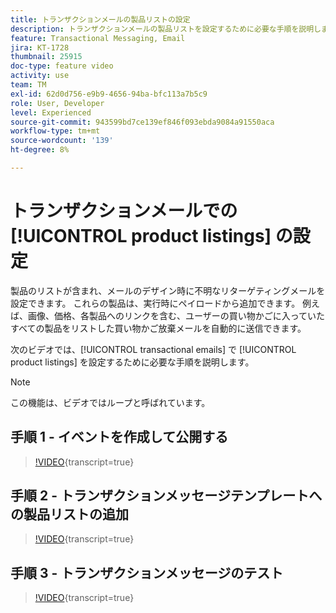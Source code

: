 ```yaml
---
title: トランザクションメールの製品リストの設定
description: トランザクションメールの製品リストを設定するために必要な手順を説明します。
feature: Transactional Messaging, Email
jira: KT-1728
thumbnail: 25915
doc-type: feature video
activity: use
team: TM
exl-id: 62d0d756-e9b9-4656-94ba-bfc113a7b5c9
role: User, Developer
level: Experienced
source-git-commit: 943599bd7ce139ef846f093ebda9084a91550aca
workflow-type: tm+mt
source-wordcount: '139'
ht-degree: 8%

---
```


# トランザクションメールでの [!UICONTROL product listings] の設定

製品のリストが含まれ、メールのデザイン時に不明なリターゲティングメールを設定できます。 これらの製品は、実行時にペイロードから追加できます。 例えば、画像、価格、各製品へのリンクを含む、ユーザーの買い物かごに入っていたすべての製品をリストした買い物かご放棄メールを自動的に送信できます。

次のビデオでは、[!UICONTROL transactional emails] で [!UICONTROL product listings] を設定するために必要な手順を説明します。

>[!NOTE]
>
>この機能は、ビデオではループと呼ばれています。

## 手順 1 - イベントを作成して公開する

>[!VIDEO](https://video.tv.adobe.com/v/25914?learn=on){transcript=true}

## 手順 2 - トランザクションメッセージテンプレートへの製品リストの追加

>[!VIDEO](https://video.tv.adobe.com/v/25915?learn=on){transcript=true}

## 手順 3 - トランザクションメッセージのテスト

>[!VIDEO](https://video.tv.adobe.com/v/25916?learn=on){transcript=true}
